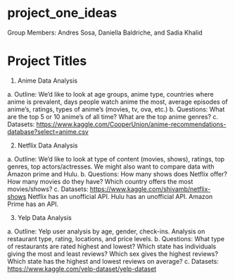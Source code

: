 # project_one_ideas

Group Members: Andres Sosa, Daniella Baldriche, and Sadia Khalid

# Project Titles

1.	Anime Data Analysis

a.	Outline: We’d like to look at age groups, anime type, countries where anime is prevalent, days people watch anime the most, average episodes of anime’s, ratings, types of anime’s (movies, tv, ova, etc.)
b.	Questions: What are the top 5 or 10 anime’s of all time? What are the top anime genres? 
c.	Datasets: https://www.kaggle.com/CooperUnion/anime-recommendations-database?select=anime.csv 

2.	Netflix Data Analysis

a.	Outline: We’d like to look at type of content (movies, shows), ratings, top genres, top actors/actresses. We might also want to compare data with Amazon prime and Hulu. 
b.	Questions: How many shows does Netflix offer? How many movies do they have? Which country offers the most movies/shows? 
c.	Datasets: https://www.kaggle.com/shivamb/netflix-shows 
Netflix has an unofficial API. Hulu has an unofficial API. Amazon Prime has an API. 

3.	Yelp Data Analysis

a.	Outline: Yelp user analysis by age, gender, check-ins. Analysis on restaurant type, rating, locations, and price levels. 
b.	Questions: What type of restaurants are rated highest and lowest? Which state has individuals giving the most and least reviews? Which sex gives the highest reviews? Which state has the highest and lowest reviews on average? 
c.	Datasets: https://www.kaggle.com/yelp-dataset/yelp-dataset 


